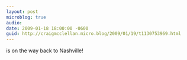 ```yaml
---
layout: post
microblog: true
audio: 
date: 2009-01-18 18:00:00 -0600
guid: http://craigmcclellan.micro.blog/2009/01/19/t1130753969.html
---
```

is on the way back to Nashville!
